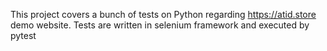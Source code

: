 This project covers a bunch of tests on Python regarding https://atid.store demo website. Tests are written in selenium framework and executed by pytest
